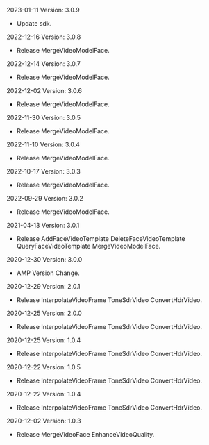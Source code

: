 2023-01-11 Version: 3.0.9
- Update sdk.

2022-12-16 Version: 3.0.8
- Release MergeVideoModelFace.

2022-12-14 Version: 3.0.7
- Release MergeVideoModelFace.

2022-12-02 Version: 3.0.6
- Release MergeVideoModelFace.

2022-11-30 Version: 3.0.5
- Release MergeVideoModelFace.

2022-11-10 Version: 3.0.4
- Release MergeVideoModelFace.

2022-10-17 Version: 3.0.3
- Release MergeVideoModelFace.

2022-09-29 Version: 3.0.2
- Release MergeVideoModelFace.

2021-04-13 Version: 3.0.1
- Release AddFaceVideoTemplate DeleteFaceVideoTemplate QueryFaceVideoTemplate MergeVideoModelFace.

2020-12-30 Version: 3.0.0
- AMP Version Change.

2020-12-29 Version: 2.0.1
- Release InterpolateVideoFrame ToneSdrVideo ConvertHdrVideo.

2020-12-25 Version: 2.0.0
- Release InterpolateVideoFrame ToneSdrVideo ConvertHdrVideo.

2020-12-25 Version: 1.0.4
- Release InterpolateVideoFrame ToneSdrVideo ConvertHdrVideo.

2020-12-22 Version: 1.0.5
- Release InterpolateVideoFrame ToneSdrVideo ConvertHdrVideo.

2020-12-22 Version: 1.0.4
- Release InterpolateVideoFrame ToneSdrVideo ConvertHdrVideo.

2020-12-02 Version: 1.0.3
- Release MergeVideoFace EnhanceVideoQuality.

